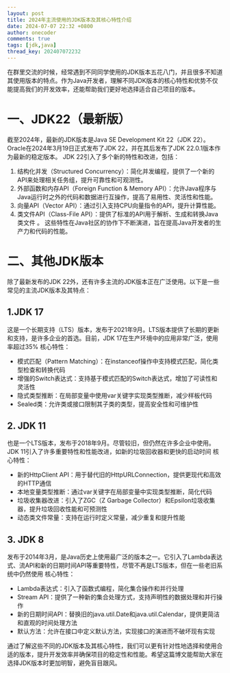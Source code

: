 ```yaml
---
layout: post
title: 2024年主流使用的JDK版本及其核心特性介绍
date: 2024-07-07 22:32 +0800
author: onecoder
comments: true
tags: [jdk,java]
thread_key: 202407072232
---
```

在群里交流的时候，经常遇到不同同学使用的JDK版本五花八门，并且很多不知道其使用版本的特点。作为Java开发者，理解不同JDK版本的核心特性和优势不仅能提高我们的开发效率，还能帮助我们更好地选择适合自己项目的版本。
<!--more-->

# 一、JDK22（最新版）
截至2024年，最新的JDK版本是Java SE Development Kit 22（JDK 22）。Oracle在2024年3月19日正式发布了JDK 22，并在其后发布了JDK 22.0.1版本作为最新的稳定版本​。
JDK 22引入了多个新的特性和改进，包括：
1. 结构化并发（Structured Concurrency）：简化并发编程，提供了一个新的API来处理相关任务组，提升可靠性和可观测性。
2. 外部函数和内存API（Foreign Function & Memory API）：允许Java程序与Java运行时之外的代码和数据进行互操作，提高了易用性、灵活性和性能​。
3. 向量API（Vector API）：通过引入支持CPU向量指令的API，提升计算性能​ 。
4. 类文件API（Class-File API）：提供了标准的API用于解析、生成和转换Java类文件​ 。
这些特性在Java社区的协作下不断演进，旨在提高Java开发者的生产力和代码的性能。

# 二、其他JDK版本
除了最新发布的JDK 22外，还有许多主流的JDK版本正在广泛使用。以下是一些常见的主流JDK版本及其特点：
## 1.JDK 17
这是一个长期支持（LTS）版本，发布于2021年9月。LTS版本提供了长期的更新和支持，是许多企业的首选。目前，JDK 17在生产环境中的应用非常广泛，使用率超过35%
核心特性：
- 模式匹配（Pattern Matching）：在instanceof操作中支持模式匹配，简化类型检查和转换代码​​
- 增强的Switch表达式：支持基于模式匹配的Switch表达式，增加了可读性和灵活性​
- 隐式类型推断：在局部变量中使用var关键字实现类型推断，减少样板代码​
- Sealed类：允许类或接口限制其子类的类型，提高安全性和可维护性​ 
  
## 2. JDK 11
也是一个LTS版本，发布于2018年9月。尽管较旧，但仍然在许多企业中使用。JDK 11引入了许多重要特性和性能改进，如新的垃圾回收器和更快的启动时间
核心特性：
- 新的HttpClient API：用于替代旧的HttpURLConnection，提供更现代和高效的HTTP通信​ 
- 本地变量类型推断：通过var关键字在局部变量中实现类型推断，简化代码​ 
- 垃圾收集器改进：引入了ZGC（Z Garbage Collector）和Epsilon垃圾收集器，提升垃圾回收性能和可预测性​ 
- 动态类文件常量：支持在运行时定义常量，减少重复和提升性能​ 

## 3. JDK 8
发布于2014年3月，是Java历史上使用最广泛的版本之一。它引入了Lambda表达式、流API和新的日期时间API等重要特性，尽管不再是LTS版本，但在一些老旧系统中仍然使用
核心特性：
- Lambda表达式：引入了函数式编程，简化集合操作和并行处理
- Stream API：提供了一种新的集合处理方式，支持声明性的数据处理和并行操作​ 
- 新的日期时间API：替换旧的java.util.Date和java.util.Calendar，提供更简洁和直观的时间处理方法​ 
- 默认方法：允许在接口中定义默认方法，实现接口的演进而不破坏现有实现​ 

通过了解这些不同的JDK版本及其核心特性，我们可以更有针对性地选择和使用合适的版本，提升开发效率并确保项目的稳定性和性能。希望这篇博文能帮助大家在选择JDK版本时更加明智，避免盲目跟风。